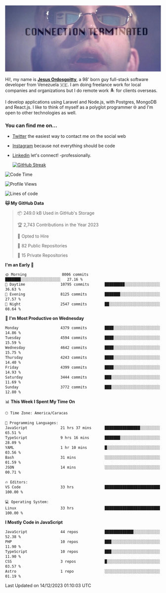 ![hackers movie reference](./disconnected.jpg)

Hi!, my name is [**Jesus Ordosgoitty**](https://jodaz.dev), a 98' born guy full-stack software developer from Venezuela 🇻🇪. I am doing freelance work for local companies and organizations but I do remote work 🏝️ for clients overseas. 

I develop applications using Laravel and Node.js, with Postgres, MongoDB and React.js. I like to think of myself as a polyglot programmer 🌐 and I'm open to other technologies as well.

### You can find me on...

- [Twitter](https://twitter.com/jodaz_) the easiest way to contact me on the social web
- [Instagram](https://instagram.com/jodaz_) because not everything should be code
- [Linkedin](https://linkedin.com/in/jodaz) let's connect! -professionally.


    [![GitHub Streak](https://streak-stats.demolab.com?user=jodaz&theme=tokyonight)](https://git.io/streak-stats)

<!--START_SECTION:waka-->
![Code Time](http://img.shields.io/badge/Code%20Time-4%2C488%20hrs%201%20min-blue)

![Profile Views](http://img.shields.io/badge/Profile%20Views-0-blue)

![Lines of code](https://img.shields.io/badge/From%20Hello%20World%20I%27ve%20Written-96.7%20million%20lines%20of%20code-blue)

**🐱 My GitHub Data** 

> 📦 249.0 kB Used in GitHub's Storage 
 > 
> 🏆 2,743 Contributions in the Year 2023
 > 
> 💼 Opted to Hire
 > 
> 📜 82 Public Repositories 
 > 
> 🔑 15 Private Repositories 
 > 
**I'm an Early 🐤** 

```text
🌞 Morning                8006 commits        ███████░░░░░░░░░░░░░░░░░░   27.16 % 
🌆 Daytime                10795 commits       █████████░░░░░░░░░░░░░░░░   36.63 % 
🌃 Evening                8125 commits        ███████░░░░░░░░░░░░░░░░░░   27.57 % 
🌙 Night                  2547 commits        ██░░░░░░░░░░░░░░░░░░░░░░░   08.64 % 
```
📅 **I'm Most Productive on Wednesday** 

```text
Monday                   4379 commits        ████░░░░░░░░░░░░░░░░░░░░░   14.86 % 
Tuesday                  4594 commits        ████░░░░░░░░░░░░░░░░░░░░░   15.59 % 
Wednesday                4642 commits        ████░░░░░░░░░░░░░░░░░░░░░   15.75 % 
Thursday                 4243 commits        ████░░░░░░░░░░░░░░░░░░░░░   14.40 % 
Friday                   4399 commits        ████░░░░░░░░░░░░░░░░░░░░░   14.93 % 
Saturday                 3444 commits        ███░░░░░░░░░░░░░░░░░░░░░░   11.69 % 
Sunday                   3772 commits        ███░░░░░░░░░░░░░░░░░░░░░░   12.80 % 
```


📊 **This Week I Spent My Time On** 

```text
🕑︎ Time Zone: America/Caracas

💬 Programming Languages: 
JavaScript               21 hrs 37 mins      ████████████████░░░░░░░░░   65.51 % 
TypeScript               9 hrs 16 mins       ███████░░░░░░░░░░░░░░░░░░   28.09 % 
YAML                     1 hr 10 mins        █░░░░░░░░░░░░░░░░░░░░░░░░   03.56 % 
Bash                     31 mins             ░░░░░░░░░░░░░░░░░░░░░░░░░   01.59 % 
JSON                     14 mins             ░░░░░░░░░░░░░░░░░░░░░░░░░   00.71 % 

🔥 Editors: 
VS Code                  33 hrs              █████████████████████████   100.00 % 

💻 Operating System: 
Linux                    33 hrs              █████████████████████████   100.00 % 
```

**I Mostly Code in JavaScript** 

```text
JavaScript               44 repos            █████████████░░░░░░░░░░░░   52.38 % 
PHP                      10 repos            ███░░░░░░░░░░░░░░░░░░░░░░   11.90 % 
TypeScript               10 repos            ███░░░░░░░░░░░░░░░░░░░░░░   11.90 % 
CSS                      3 repos             █░░░░░░░░░░░░░░░░░░░░░░░░   03.57 % 
Astro                    1 repo              ░░░░░░░░░░░░░░░░░░░░░░░░░   01.19 % 
```




 Last Updated on 14/12/2023 01:10:03 UTC
<!--END_SECTION:waka-->
